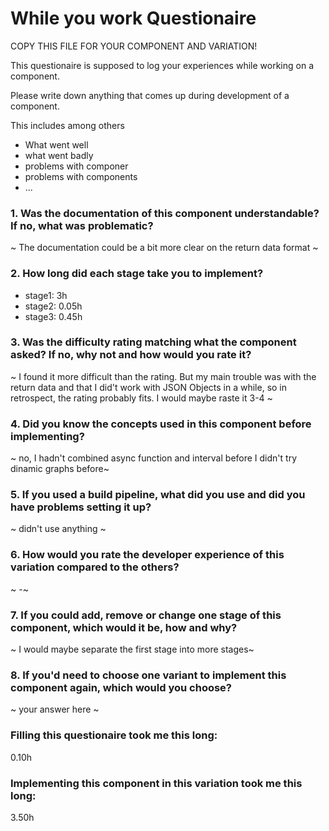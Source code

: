 # While you work Questionaire

COPY THIS FILE FOR YOUR COMPONENT AND VARIATION!

This questionaire is supposed to log your experiences while working on a component.

Please write down anything that comes up during development of a component.

This includes among others

- What went well
- what went badly
- problems with componer
- problems with components
- ...

### 1. Was the documentation of this component understandable? If no, what was problematic?

~ The documentation could be a bit more clear on the return data format ~

### 2. How long did each stage take you to implement?

- stage1: 3h
- stage2: 0.05h
- stage3: 0.45h

### 3. Was the difficulty rating matching what the component asked? If no, why not and how would you rate it?

~  I found it more difficult than the rating. But my main trouble was with the return data and that I did't work with JSON Objects in a while, so in retrospect, the rating probably fits.
I would maybe raste it 3-4 ~

### 4. Did you know the concepts used in this component before implementing?

~ no, I hadn't combined async function and interval before
    I didn't try dinamic graphs before~

### 5. If you used a build pipeline, what did you use and did you have problems setting it up?

~ didn't use anything ~

### 6. How would you rate the developer experience of this variation compared to the others?

~  -~

### 7. If you could add, remove or change one stage of this component, which would it be, how and why?

~ I would maybe separate the first stage into more stages~

### 8. If you'd need to choose one variant to implement this component again, which would you choose?

~ your answer here ~


### Filling this questionaire took me this long:
0.10h

### Implementing this component in this variation took me this long:
3.50h
